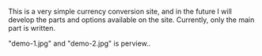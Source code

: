 This is a very simple currency conversion site, and in the future I will develop the parts and options available on the site. Currently, only the main part is written.

"demo-1.jpg" and "demo-2.jpg" is perview..
